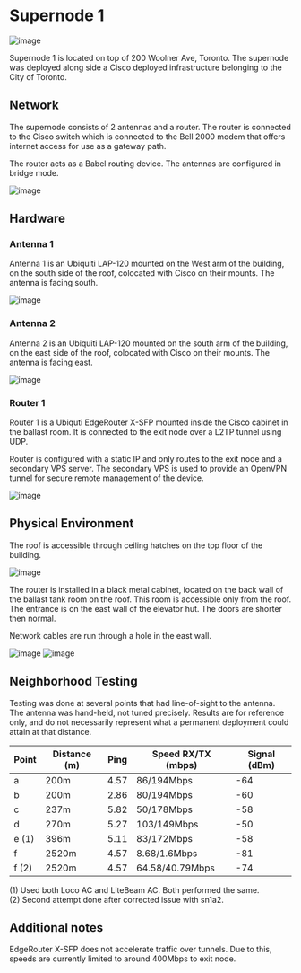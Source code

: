 # Supernode 1

![image](images/supernode1-view.jpg)

Supernode 1 is located on top of 200 Woolner Ave, Toronto. The supernode was deployed along side a Cisco deployed infrastructure belonging to the City of Toronto.

## Network

The supernode consists of 2 antennas and a router. The router is connected to the Cisco switch which is connected to the Bell 2000 modem that offers internet access for use as a gateway path.

The router acts as a Babel routing device. The antennas are configured in bridge mode.

![image](images/supernode1-network-layout.png)

## Hardware

### Antenna 1


Antenna 1 is an Ubiquiti LAP-120 mounted on the West arm of the building, on the south side of the roof, colocated with Cisco on their mounts. The antenna is facing south.

![image](images/supernode1-hardware-antenna1.jpg)

### Antenna 2

Antenna 2 is an Ubiquiti LAP-120 mounted on the south arm of the building, on the east side of the roof, colocated with Cisco on their mounts. The antenna is facing east.

![image](images/supernode1-hardware-antenna2.jpg)

### Router 1


Router 1 is a Ubiquti EdgeRouter X-SFP mounted inside the Cisco cabinet in the ballast room. It is connected to the exit node over a L2TP tunnel using UDP.

Router is configured with a static IP and only routes to the exit node and a secondary VPS server. The secondary VPS is used to provide an OpenVPN tunnel for secure remote management of the device.

![image](images/supernode1-hardware-cabinet2.jpg)

## Physical Environment

The roof is accessible through ceiling hatches on the top floor of the building.

![image](images/supernode1-access-roof.jpg)

The router is installed in a black metal cabinet, located on the back wall of the ballast tank room on the roof. This room is accessible only from the roof. The entrance is on the east wall of the elevator hut. The doors are shorter then normal.

Network cables are run through a hole in the east wall.

![image](images/supernode1-access-ballast.jpg)
![image](images/supernode1-hardware-cabinet.jpg)

## Neighborhood  Testing

Testing was done at several points that had line-of-sight to the antenna. The antenna was hand-held, not tuned precisely. Results are for reference only, and do not necessarily represent what a permanent deployment could attain at that distance.

| Point     | Distance (m)    | Ping      |  Speed RX/TX (mbps)   | Signal (dBm)   |
|-----------|-------------|-----------|-----------------|----------|
| a         |   200m      |    4.57   |  86/194Mbps     | -64      |
| b         |   200m      |    2.86   |  80/194Mbps     | -60      |
| c         |   237m      |    5.82   |   50/178Mbps    | -58      |
| d         |   270m      |    5.27   |  103/149Mbps    | -50      |
| e (1)     |   396m      |     5.11  |  83/172Mbps     | -58      |
| f         |   2520m     |   4.57    |  8.68/1.6Mbps   | -81      |
| f (2)     |   2520m     |    4.57   |  64.58/40.79Mbps| -74      |

(1) Used both Loco AC and LiteBeam AC. Both performed the same.  
(2) Second attempt done after corrected issue with sn1a2.

## Additional notes

EdgeRouter X-SFP does not accelerate traffic over tunnels. Due to this, speeds are currently limited to around 400Mbps to exit node.
